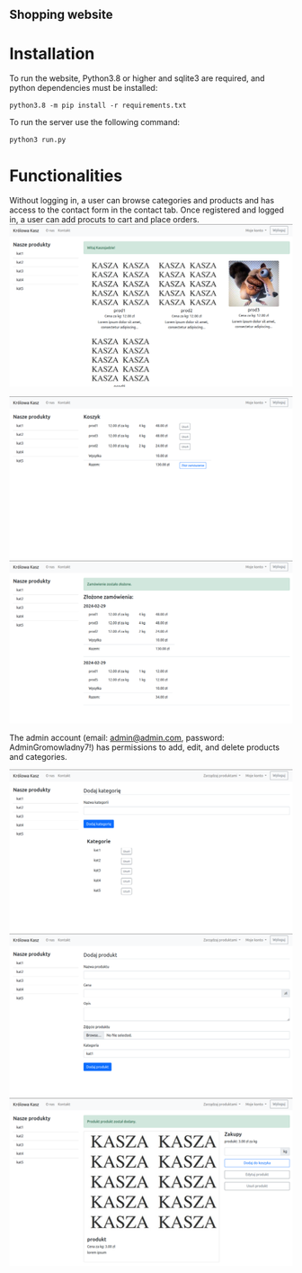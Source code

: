 ## Shopping website

# Installation

To run the website, Python3.8 or higher and sqlite3 are required, and python dependencies must be installed:

    python3.8 -m pip install -r requirements.txt

To run the server use the following command:

    python3 run.py

# Functionalities

Without logging in, a user can browse categories and products and has access to the contact form in the contact tab. Once registered and logged in, a user can add procuts to cart and place orders. 
<img title="a title" alt="Alt text" src="pics/Screenshot from 2024-02-29 08-42-14.png">

<img title="a title" alt="Alt text" src="pics/Screenshot from 2024-02-29 08-42-45.png">

<img title="a title" alt="Alt text" src="pics/Screenshot from 2024-02-29 08-42-55.png">

The admin account (email: admin@admin.com, password: AdminGromowladny7!) has permissions to add, edit, and delete products and categories.

<img title="a title" alt="Alt text" src="pics/Screenshot from 2024-02-29 08-43-17.png">

<img title="a title" alt="Alt text" src="pics/Screenshot from 2024-02-29 08-43-26.png">

<img title="a title" alt="Alt text" src="pics/Screenshot from 2024-02-29 08-44-01.png">

